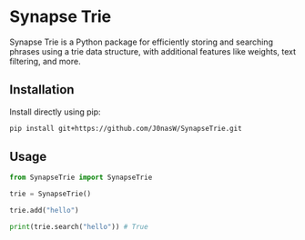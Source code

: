 # Synapse Trie

Synapse Trie is a Python package for efficiently storing and searching phrases using a trie data structure, with additional features like weights, text filtering, and more.

## Installation

Install directly using pip:

```bash
pip install git+https://github.com/J0nasW/SynapseTrie.git
```

## Usage

```python
from SynapseTrie import SynapseTrie

trie = SynapseTrie()

trie.add("hello")

print(trie.search("hello")) # True
```